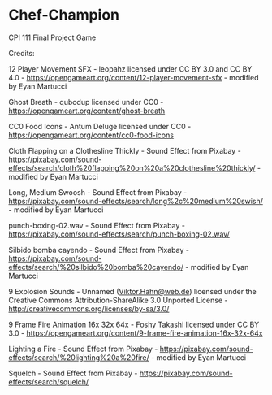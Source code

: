 # Chef-Champion
 CPI 111 Final Project Game

Credits: 

12 Player Movement SFX - leopahz licensed under CC BY 3.0 and CC BY 4.0 - https://opengameart.org/content/12-player-movement-sfx - modified by Eyan Martucci

Ghost Breath - qubodup licensed under CC0 - https://opengameart.org/content/ghost-breath

CC0 Food Icons - Antum Deluge licensed under CC0 - https://opengameart.org/content/cc0-food-icons

Cloth Flapping on a Clothesline Thickly - Sound Effect from Pixabay - https://pixabay.com/sound-effects/search/cloth%20flapping%20on%20a%20clothesline%20thickly/ - modified by Eyan Martucci

Long, Medium Swoosh - Sound Effect from Pixabay - https://pixabay.com/sound-effects/search/long%2c%20medium%20swish/ - modified by Eyan Martucci

punch-boxing-02.wav - Sound Effect from Pixabay - https://pixabay.com/sound-effects/search/punch-boxing-02.wav/

Silbido bomba cayendo - Sound Effect from Pixabay - https://pixabay.com/sound-effects/search/%20silbido%20bomba%20cayendo/ - modified by Eyan Martucci

9 Explosion Sounds - Unnamed (Viktor.Hahn@web.de) licensed under the Creative Commons Attribution-ShareAlike 3.0 Unported License - http://creativecommons.org/licenses/by-sa/3.0/

9 Frame Fire Animation 16x 32x 64x - Foshy Takashi licensed under CC BY 3.0 - https://opengameart.org/content/9-frame-fire-animation-16x-32x-64x 

Lighting a Fire - Sound Effect from Pixabay - https://pixabay.com/sound-effects/search/%20lighting%20a%20fire/ - modified by Eyan Martucci

Squelch - Sound Effect from Pixabay - https://pixabay.com/sound-effects/search/squelch/ 
